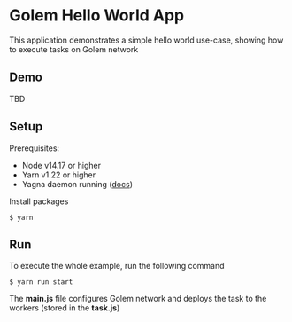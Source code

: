 # Golem Hello World App

This application demonstrates a simple hello world use-case, showing how to execute tasks on Golem network

## Demo

TBD

## Setup

Prerequisites:

- Node v14.17 or higher
- Yarn v1.22 or higher
- Yagna daemon running ([docs](https://handbook.golem.network/requestor-tutorials/flash-tutorial-of-requestor-development))

Install packages

```
$ yarn
```

## Run

To execute the whole example, run the following command

```
$ yarn run start
```

The **main.js** file configures Golem network and deploys the task to the workers (stored in the **task.js**)

